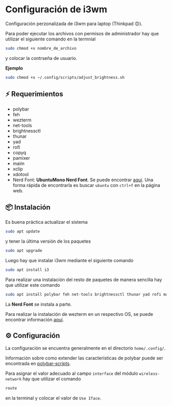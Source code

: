 # Configuración de i3wm

Configuración perzonalizada de i3wm para laptop (Thinkpad 😊).

Para poder ejecutar los archivos con permisos de administrador hay que utilizar el siguiente comando en la termnial

```bash
sudo chmod +x nombre_de_archivo
```

y colocar la contrseña de usuario.

**Ejemplo**

```bash
sudo chmod +x ~/.config/scripts/adjust_brightness.sh
```

## ⚡️ Requerimientos

* polybar
* feh
* wezterm
* net-tools
* brightnessctl
* thunar
* yad
* rofi
* copyq
* pamixer
* maim
* xclip
* xdotool
* Nerd Font: **UbuntuMono Nerd Font**. Se puede encontrar [aquí](https://www.nerdfonts.com/font-downloads). Una forma rápida de encontrarla es buscar `ubuntu` con `ctrl+f` en la página web.

## 📦 Instalación

Es buena práctica actualizar el sistema

```bash
sudo apt update
```
y tener la última versión de los paquetes

```bash
sudo apt upgrade
```

Luego hay que instalar i3wm mediante el siguiente comando

```bash
sudo apt install i3
```

Para realizar una instalación del resto de paquetes de manera sencilla hay que utilizar este comando

```bash
sudo apt install polybar feh net-tools brightnessctl thunar yad rofi maim xclip xdotool copyq
```
La **Nerd Font** se instala a parte.

Para realizar la instalación de wezterm en un respectivo OS, se puede encontrar información [aquí](https://wezfurlong.org/wezterm/install/linux.html).

## ⚙️ Configuración

La configuración se encuentra generalmente en el directorio `home/.config/`.

Información sobre como extender las características de polybar puede ser encontrada en [polybar-scripts](https://github.com/polybar/polybar-scripts).

Para asignar el valor adecuado al campo `interface` del módulo `wireless-network` hay que utilizar el comando

```bash
route
```

en la terminal y  colocar el valor de `Use Iface`.

